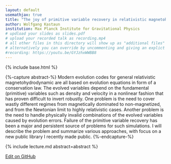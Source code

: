 ```yaml
---
layout: default
usemathjax: true
title: "The joy of primitive variable recovery in relativistic magnetohydrodynamics"
author: Wolfgang Kastaun
institution: Max Planck Institute for Gravitational Physics
# updload your slides as slides.pdf
# upload your recorded talk as recording.mp4
# all other files in this directory will show up as "additional files"
# alternatively you can override by uncommenting and giving an explict URL:
#recording: https://youtu.be/GYJzhxWWBB8
---
```

{% include base.html %}

{%-capture abstract-%}
Modern evolution codes for general relativistic magnetohydrodynamic are all based on evolution equations in form of 
a conservation law. The evolved variables depend on the fundamental (primitive) variables such as density and velocity 
in a nonlinear fashion that has proven difficult to invert robustly. One problem is the need to cover wastly different 
regimes from magnetically dominated to non-magnetized, and from the Newtonian limit to highly relativistic cases.
Another problem is the need to handle physically invalid combinations of the evolved variables caused by evolution 
errors. Failure of the primitive variable recovery has been a major and persistent source of problems for such 
simulations. I will describe the problem and summarize various approaches, with focus on a new public library I 
recently made public.
{%-endcapture-%}

<div class="col-xs-12" markdown="1">
{% include lecture.md abstract=abstract %}

[Edit on GitHub](https://github.com/EinsteinToolkit/et2021uiuc/edit/master/{{page.path}})
</div>
